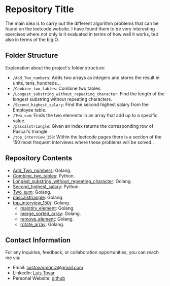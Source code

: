 # Repository Title

The main idea is to carry out the different algorithm problems that can be found on the leetcode website. I have found them to be very interesting exercises where not only is it evaluated in terms of how well it works, but also in terms of the big O.

## Folder Structure

Explanation about the project's folder structure:

- `/Add_Two_numbers`: Adds two arrays as integers and stores the result in units, tens, hundreds...
- `/Combine_two_tables`: Combine two tables.
- `/Longest_substring_without_repeating_character`: Find the length of the longest substring without repeating characters.
- `/Second_highest_salary`: Find the second highest salary from the Employee table.
- `/Two_sum`: Finds the two elements in an array that add up to a specific value.
- `/pascalstriangle`: Given an index returns the corresponding row of Pascal's triangle.
- `/top_interview_150`: Within the leetcode pages there is a section of the 150 most frequent interviews where these problems will be solved..

## Repository Contents

- [Add_Two_numbers](https://github.com/ltovarm/leetcode/tree/master/Add_Two_numbers): Golang.
- [Combine_two_tables](https://github.com/ltovarm/leetcode/tree/master/Combine_two_tables): Python.
- [Longest_substring_without_repeating_character](https://github.com/ltovarm/leetcode/tree/master/Longest_substring_without_repeating_character): Golang.
- [Second_highest_salary](https://github.com/ltovarm/leetcode/tree/master/Second_highest_salary): Python.
- [Two_sum](https://github.com/ltovarm/leetcode/tree/master/Two_sum): Golang.
- [pascalstriangle](https://github.com/ltovarm/leetcode/tree/master/pascalstriangle): Golang.
- [top_interview_150/](https://github.com/ltovarm/leetcode/tree/master/): Golang.
    - [majotiry_element](https://github.com/ltovarm/leetcode/tree/master/top_interview_150/majotiry_element): Golang.
    - [merge_sorted_array](https://github.com/ltovarm/leetcode/tree/master/top_interview_150/merge_sorted_array): Golang.
    - [remove_element](https://github.com/ltovarm/leetcode/tree/master/top_interview_150/remove_element): Golang.
    - [rotate_array](https://github.com/ltovarm/leetcode/tree/master/top_interview_150/rotate_array): Golang.



## Contact Information

For any inquiries, feedback, or collaboration opportunities, you can reach me via:

- Email: [luistovarmoniz@gmail.com](mailto:luistovarmoniz@gmail.com)
- LinkedIn: [Luis Tovar](https://www.linkedin.com/in/ltovarmoniz)
- Personal Website: [github](https://github.com/ltovarm)
